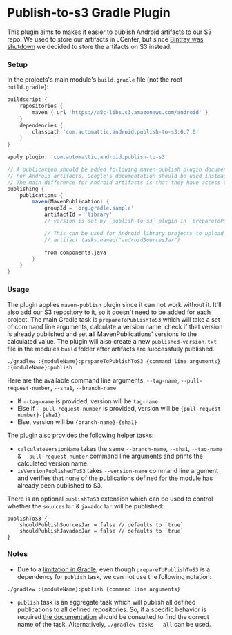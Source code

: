 # Publish-to-s3 Gradle Plugin

This plugin aims to makes it easier to publish Android artifacts to our S3 repo.
We used to store our artifacts in JCenter, but since [Bintray was shutdown](https://jfrog.com/blog/into-the-sunset-bintray-jcenter-gocenter-and-chartcenter/) we decided to store the artifacts on S3 instead.

### Setup

In the projects's main module's `build.gradle` file (not the root `build.gradle`):

```groovy
buildscript {
    repositories {
        maven { url 'https://a8c-libs.s3.amazonaws.com/android' }
    }
    dependencies {
        classpath 'com.automattic.android:publish-to-s3:0.7.0'
    }
}

apply plugin: 'com.automattic.android.publish-to-s3'

// A publication should be added following maven-publish plugin documentation: https://docs.gradle.org/current/userguide/publishing_maven.html
// For Android artifacts, Google's documentation should be used instead: https://developer.android.com/studio/build/maven-publish-plugin
// The main difference for Android artifacts is that they have access to `components.release`. However, it's only available after the project is evaluated, so the publishing block should be wrapped in `afterEvaluate`.
publishing {
    publications {
        maven(MavenPublication) {
            groupId = 'org.gradle.sample'
            artifactId = 'library'
            // version is set by `publish-to-s3` plugin in `prepareToPublishToS3` task, so it should be omitted

            // This can be used for Android library projects to upload the source files
            // artifact tasks.named("androidSourcesJar")

            from components.java 
        }
    }
}
```

### Usage

The plugin applies `maven-publish` plugin since it can not work without it. It'll also add our S3 repository to it, so it doesn't need to be added for each project. The main Gradle task is `prepareToPublishToS3` which will take a set of command line arguments, calculate a version name, check if that version is already published and set **all** MavenPublications' versions to the calculated value. The plugin will also create a new `published-version.txt` file in the modules `build` folder after artifacts are successfully published.

```
./gradlew :{moduleName}:prepareToPublishToS3 {command line arguments} :{moduleName}:publish
```

Here are the available command line arguments: `--tag-name`, `--pull-request-number`, `--sha1`, `--branch-name`

* If `--tag-name` is provided, version will be `tag-name`
* Else if `--pull-request-number` is provided, version will be `{pull-request-number}-{sha1}`
* Else, version will be `{branch-name}-{sha1}`

The plugin also provides the following helper tasks:

* `calculateVersionName` takes the same `--branch-name`, `--sha1`, `--tag-name` & `--pull-request-number` command line arguments and prints the calculated version name.
* `isVersionPublishedToS3` takes  `--version-name` command line argument and verifies that none of the publications defined for the module has already been published to S3.

There is an optional `publishToS3` extension which can be used to control whether the `sourcesJar` & `javadocJar` will be published:

```
publishToS3 {
    shouldPublishSourcesJar = false // defaults to `true`
    shouldPublishJavadocJar = false // defaults to `true`
}
```

### Notes


* Due to a [limitation in Gradle](https://docs.gradle.org/current/userguide/custom_tasks.html#limitations), even though `prepareToPublishToS3` is a dependency for `publish` task, we can not use the following notation:

```
./gradlew :{moduleName}:publish {command line arguments}
```

* `publish` task is an aggregate task which will publish all defined publications to all defined repositories.
So, if a specific behavior is required [the documentation](https://docs.gradle.org/current/userguide/publishing_maven.html#publishing_maven:tasks) should be consulted to find the correct name of the task. Alternatively, `./gradlew tasks --all` can be used.
